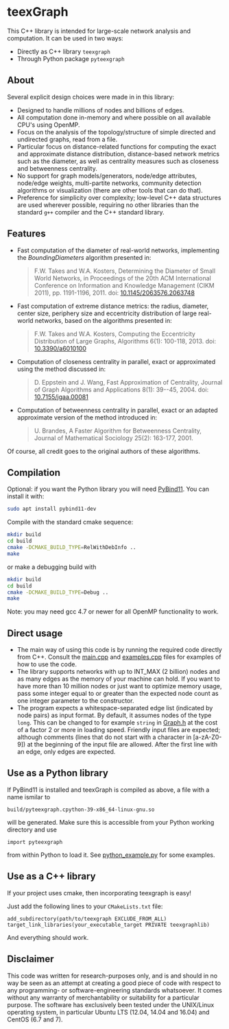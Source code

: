# teexGraph

This C++ library is intended for large-scale network analysis and computation. It can be used in two ways:

* Directly as C++ library `teexgraph`
* Through Python package `pyteexgraph` 

## About

Several explicit design choices were made in in this library:

* Designed to handle millions of nodes and billions of edges.
* All computation done in-memory and where possible on all available CPU's using OpenMP.
* Focus on the analysis of the topology/structure of simple directed and undirected graphs, read from a file.
* Particular focus on distance-related functions for computing the exact and approximate distance distribution, distance-based network metrics such as the diameter, as well as centrality measures such as closeness and betweenness centrality.
* No support for graph models/generators, node/edge attributes, node/edge weights, multi-partite networks, community detection algorithms or visualization (there are other tools that can do that).
* Preference for simplicity over complexity; low-level C++ data structures are used wherever possible, requiring no other libraries than the standard `g++` compiler and the C++ standard library.


## Features

* Fast computation of the diameter of real-world networks, implementing the *BoundingDiameters* algorithm presented in:

  > F.W. Takes and W.A. Kosters, Determining the Diameter of Small World Networks, in Proceedings of the 20th ACM International Conference on Information and Knowledge Management (CIKM 2011), pp. 1191-1196, 2011. doi: [10.1145/2063576.2063748](http://dx.doi.org/10.1145/2063576.2063748)

* Fast computation of extreme distance metrics: the radius, diameter, center size, periphery size and eccentricity distribution of large real-world networks, based on the algorithms presented in:

  > F.W. Takes and W.A. Kosters, Computing the Eccentricity Distribution of Large Graphs, Algorithms 6(1): 100-118, 2013. doi: [10.3390/a6010100](http://dx.doi.org/10.3390/a6010100)

* Computation of closeness centrality in parallel, exact or approximated using the method discussed in:

  > D. Eppstein and J. Wang, Fast Approximation of Centrality, Journal of Graph Algorithms and Applications 8(1): 39--45, 2004. doi: [10.7155/jgaa.00081](http://dx.doi.org/10.7155/jgaa.00081)

* Computation of betweenness centrality in parallel, exact or an adapted approximate version of the method introduced in:

  > U. Brandes, A Faster Algorithm for Betweenness Centrality, Journal of Mathematical Sociology 25(2): 163-177, 2001.

Of course, all credit goes to the original authors of these algorithms.


## Compilation

Optional: if you want the Python library you will need [PyBind11](https://github.com/pybind/pybind11). You can install it with:
```bash
sudo apt install pybind11-dev
```

Compile with the standard cmake sequence:
```bash
mkdir build
cd build
cmake -DCMAKE_BUILD_TYPE=RelWithDebInfo ..
make
```
or make a debugging build with
```bash
mkdir build
cd build
cmake -DCMAKE_BUILD_TYPE=Debug ..
make
```
Note: you may need gcc 4.7 or newer for all OpenMP functionality to work.

## Direct usage

* The main way of using this code is by running the required code directly from C++. Consult the [main.cpp](src/main.cpp) and [examples.cpp](src/examples.cpp) files for examples of how to use the code. 
* The library supports networks with up to INT_MAX (2 billion) nodes and as many edges as the memory of your machine can hold. If you want to have more than 10 million nodes or just want to optimize memory usage, pass some integer equal to or greater than the expected node count as one integer parameter to the constructor.
* The program expects a whitespace-separated edge list (indicated by node pairs) as input format. By default, it assumes nodes of the type `long`. This can be changed to for example `string` in [Graph.h](src/main.cpp) at the cost of a factor 2 or more in loading speed. Friendly input files are expected; although comments (lines that do not start with a character in [a-zA-Z0-9]) at the beginning of the input file are allowed. After the first line with an edge, only edges are expected.


## Use as a Python library

If PyBind11 is installed and teexGraph is compiled as above, a file with a name ismilar to
```text
build/pyteexgraph.cpython-39-x86_64-linux-gnu.so
```
will be generated. Make sure this is accessible from your Python working directory  and use 
```
import pyteexgraph
```
from within Python to load it.
See [python_example.py](examples/python_example.py) for some examples. 


## Use as a C++ library

If your project uses cmake, then incorporating teexgraph is easy!

Just add the following lines to your `CMakeLists.txt` file:
```text
add_subdirectory(path/to/teexgraph EXCLUDE_FROM_ALL)
target_link_libraries(your_executable_target PRIVATE teexgraphlib)
```

And everything should work.


## Disclaimer

This code was written for research-purposes only, and is and should in no way be seen as an attempt at creating a good piece of code with respect to any programming- or software-engineering standards whatsoever.
It comes without any warranty of merchantability or suitability for a particular purpose.
The software has exclusively been tested under the UNIX/Linux operating system, in particular Ubuntu LTS (12.04, 14.04 and 16.04) and CentOS (6.7 and 7).
